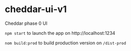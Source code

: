 # cheddar-ui-v1
Cheddar phase 0 UI

`npm start` to launch the app on http://localhost:1234

`nom build:prod` to build production version on `/dist-prod`
